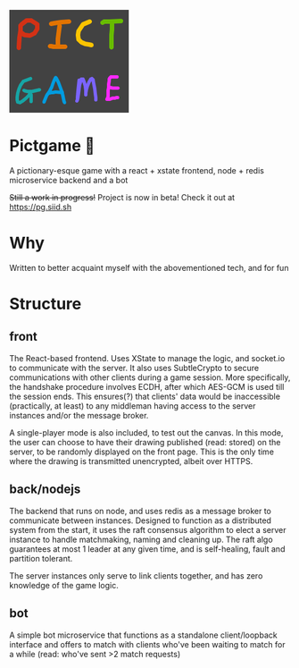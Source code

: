 ![Pictgame logo](./pictgame.png "Pictgame")

# Pictgame 🎨

A pictionary-esque game with a react + xstate frontend, node + redis microservice backend and a bot

<s>Still a work in progress!</s> Project is now in beta! Check it out at https://pg.siid.sh

# Why

Written to better acquaint myself with the abovementioned tech, and for fun

# Structure

## front

The React-based frontend. Uses XState to manage the logic, and socket.io to communicate with the server.
It also uses SubtleCrypto to secure communications with other clients during a game session. More specifically, the handshake procedure involves ECDH, after which AES-GCM is used till the session ends. This ensures(?) that clients' data would be inaccessible (practically, at least) to any middleman having access to the server instances and/or the message broker.

A single-player mode is also included, to test out the canvas. In this mode, the user can choose to have their drawing published (read: stored) on the server, to be randomly displayed on the front page. This is the only time where the drawing is transmitted unencrypted, albeit over HTTPS.

## back/nodejs

The backend that runs on node, and uses redis as a message broker to communicate between instances. Designed to function as a distributed system from the start, it uses the raft consensus algorithm to elect a server instance to handle matchmaking, naming and cleaning up. The raft algo guarantees at most 1 leader at any given time, and is self-healing, fault and partition tolerant.

The server instances only serve to link clients together, and has zero knowledge of the game logic.

## bot

A simple bot microservice that functions as a standalone client/loopback interface and offers to match with clients who've been waiting to match for a while (read: who've sent >2 match requests)

